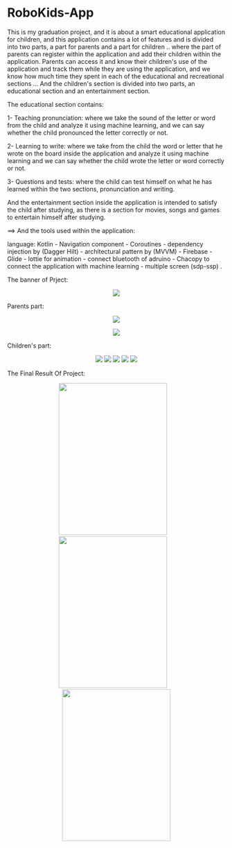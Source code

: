 # RoboKids-App
This is my graduation project, and it is about a smart educational application for children, 
and this application contains a lot of features and is divided into two parts, a part for parents and a part for children ..
where the part of parents can register within the application and add their children within the application.
Parents can access it and know their children's use of the application and track them while they are using the application,
and we know how much time they spent in each of the educational and recreational sections ... 
And the children's section is divided into two parts, an educational section and an entertainment section.

The educational section contains:

  1- Teaching pronunciation: where we take the sound of the letter or word from the child and analyze it using machine learning, 
  and we can say whether the child pronounced the letter correctly or not.
  
  2- Learning to write: where we take from the child the word or letter that he wrote on the board inside the application and
  analyze it using machine learning and we can say whether the child wrote the letter or word correctly or not.
  
  3- Questions and tests: where the child can test himself on what he has learned within the two sections, pronunciation and writing.

And the entertainment section inside the application is intended to satisfy the child after studying, 
as there is a section for movies, songs and games to entertain himself after studying.


==> And the tools used within the application:

  language: Kotlin - Navigation component - Coroutines -
  dependency injection by (Dagger Hilt) - architectural pattern by (MVVM) - 
  Firebase - Glide - lottie for animation - connect bluetooth of adruino -
  Chacopy to connect the application with machine learning - 
  multiple screen (sdp-ssp) .

The banner of Prject:
<p align="center">
<img src="https://github-production-user-asset-6210df.s3.amazonaws.com/76782050/252927983-a3cacc2b-69ad-473a-9534-b88da7e0071b.png"  />
</p>

Parents part:

<p align="center">
<img src="https://github.com/Mohamed-Rafat-Safan/RoboKids-App/assets/76782050/0d6e2c98-df03-4821-b2f0-ba38a88033f7"  />
</p>

<p align="center">
<img src="https://github.com/Mohamed-Rafat-Safan/RoboKids-App/assets/76782050/65a4523d-713d-4b14-bcca-9a47f844484d"  />
</p>

Children's part:

<p align="center">
<img src="https://github.com/Mohamed-Rafat-Safan/RoboKids-App/assets/76782050/b8cf94ba-3ad2-4f82-a00d-19583fa42b93"  />
<img src="https://github.com/Mohamed-Rafat-Safan/RoboKids-App/assets/76782050/d6a74616-0237-40de-b749-0bdd389e5760"  />
<img src="https://github.com/Mohamed-Rafat-Safan/RoboKids-App/assets/76782050/6e51dc14-ad2a-4ace-8011-7b21575f2820"  />
<img src="https://github.com/Mohamed-Rafat-Safan/RoboKids-App/assets/76782050/07ae7fa7-585a-4baa-863d-e60624658d76"  />
<img src="https://github.com/Mohamed-Rafat-Safan/RoboKids-App/assets/76782050/054aebc9-0266-492c-a645-5cddf52deb6f"  />
</p>

The Final Result Of Project: 

<p align="center">
<img src="https://github.com/Mohamed-Rafat-Safan/RoboKids-App/assets/76782050/d91843be-f519-4d98-a58e-8b0bf9bd56a5" width="250" height="350" />
 <span> &nbsp;  &nbsp; </span>
<img src="https://github.com/Mohamed-Rafat-Safan/RoboKids-App/assets/76782050/5f2980dc-632f-4e32-b869-337ac71aae97" width="250" height="350" />
 <span> &nbsp;  &nbsp;  </span>
<img src="https://github.com/Mohamed-Rafat-Safan/RoboKids-App/assets/76782050/1395e3cf-5644-47b9-adbc-a2441566a60a" width="250" height="350" />
</p>



 
